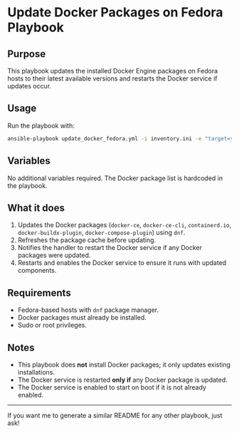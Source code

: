 # Update Docker Packages on Fedora Playbook

## Purpose

This playbook updates the installed Docker Engine packages on Fedora hosts to their latest available versions and restarts the Docker service if updates occur.

## Usage

Run the playbook with:

```bash
ansible-playbook update_docker_fedora.yml -i inventory.ini -e "target=your_target_group"
```

## Variables

No additional variables required. The Docker package list is hardcoded in the playbook.

## What it does

1. Updates the Docker packages (`docker-ce`, `docker-ce-cli`, `containerd.io`, `docker-buildx-plugin`, `docker-compose-plugin`) using `dnf`.
2. Refreshes the package cache before updating.
3. Notifies the handler to restart the Docker service if any Docker packages were updated.
4. Restarts and enables the Docker service to ensure it runs with updated components.

## Requirements

* Fedora-based hosts with `dnf` package manager.
* Docker packages must already be installed.
* Sudo or root privileges.

## Notes

* This playbook does **not** install Docker packages; it only updates existing installations.
* The Docker service is restarted **only if** any Docker package is updated.
* The Docker service is enabled to start on boot if it is not already enabled.

---

If you want me to generate a similar README for any other playbook, just ask!
